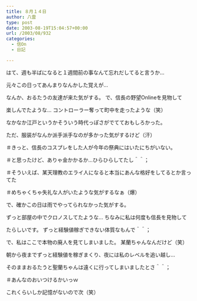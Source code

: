 ```yaml
---
title: ８月１４日
author: 八雲
type: post
date: 2003-08-19T15:04:57+00:00
url: /2003/08/932
categories:
  - 信On
  - 日記

---
```

はて、週も半ばになると１週間前の事なんて忘れだしてると言うか…
  
元々この日ってあんまりなんかした覚えが…

なんか、おるたうの友達が来た気がする。 で、信長の野望Onlineを見物して
  
楽しんでたような… コントローラー奪って町中を走ったような（笑）
  
なかなか江戸というかそういう時代っぽさがでてておもしろかった。
  
ただ、服装がなんか派手派手なのが多かった気がするけど（汗）
  
＃きっと、信長のコスプレをした人が今年の祭典にはいたにちがいない。
  
＃と思ったけど、ありゃ金かかるか…ひらひらしてたし＾＾；
  
＃そういえば、某天理教のエライ人になると本当にあんな格好をしてるとか言ってた
  
＃めちゃくちゃ失礼な人がいたような気がするなぁ（爆）

で、確かこの日は雨でやってられなかった気がする。
  
ずっと部屋の中でクロノスしてたような… ちなみに私は何度も信長を見物して
  
たらしいです。 ずっと経験値稼ぎできない体質なもんで＾＾；
  
で、私はここで本物の廃人を見てしまいました。 某蘭ちゃんなんだけど（笑）
  
朝から夜までずっと経験値を稼ぎまくり、夜には私のレベルを追い越し…
  
そのままおるたうと聖蘭ちゃんは遠くに行ってしまいましたとさ＾＾；
  
＃あんなのおいつけるかいっｗ

これくらいしか記憶がないので次（笑）